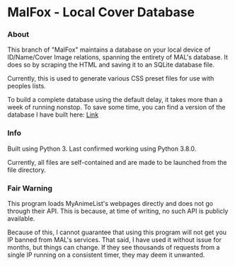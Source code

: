 # MalFox - Local Cover Database

### About

This branch of "MalFox" maintains a database on your local device of ID/Name/Cover Image relations, spanning the entirety of MAL's database. It does so by scraping the HTML and saving it to an SQLite database file.

Currently, this is used to generate various CSS preset files for use with peoples lists.

To build a complete database using the default delay, it takes more than a week of running nonstop. To save some time, you can find a version of the database I have built here: [Link](https://www.dropbox.com/s/lbcpk2qwv2y448y/covers.db)

### Info

Built using Python 3. Last confirmed working using Python 3.8.0.

Currently, all files are self-contained and are made to be launched from the file directory.

### Fair Warning

This program loads MyAnimeList's webpages directly and does not go through their API. This is because, at time of writing, no such API is publicly available.

Because of this, I cannot guarantee that using this program will not get you IP banned from MAL's services. That said, I have used it without issue for months, but things can change. If they see thousands of requests from a single IP running on a consistent timer, they may deem it unwanted.